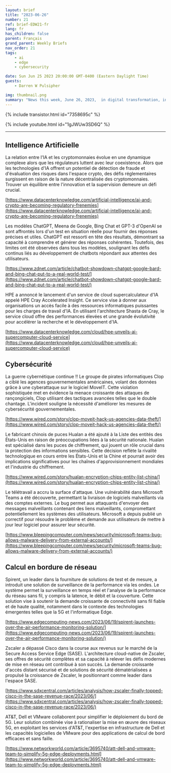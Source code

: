 ```yaml
---
layout: brief
title: "2023-06-26"
number: 21
ref: brief-EDW21-fr
lang: fr
has_children: false
parent: Français
grand_parent: Weekly Briefs
nav_order: 21
tags:
    - ai
    - edge
    - cybersecurity

date: Sun Jun 25 2023 20:00:00 GMT-0400 (Eastern Daylight Time)
guests:
    - Darren W Pulsipher

img: thumbnail.png
summary: "News this week, June 26, 2023,  in digital transformation, including increased attacks in the cyber war, everyone jumping onto the generative AI bandwagon, and virtualized radio area networks."
---
```


{% include transistor.html id="7358695c" %}



{% include youtube.html id="1gJWUw3SD6Q" %}

---

## Intelligence Artificielle

La relation entre l'IA et les cryptomonnaies évolue en une dynamique complexe alors que les régulateurs luttent avec leur coexistence. Alors que les technologies d'IA offrent un potentiel de détection de fraude et d'évaluation des risques dans l'espace crypto, des défis réglementaires surgissent en raison de la nature décentralisée des cryptomonnaies. Trouver un équilibre entre l'innovation et la supervision demeure un défi crucial.

[https://www.datacenterknowledge.com/artificial-intelligence/ai-and-crypto-are-becoming-regulatory-frenemies](https://www.datacenterknowledge.com/artificial-intelligence/ai-and-crypto-are-becoming-regulatory-frenemies)

Les modèles ChatGPT, Meena de Google, Bing Chat et GPT-3 d'OpenAI se sont affrontés lors d'un test en situation réelle pour fournir des réponses précises et utiles. ChatGPT est ressorti en tête des résultats, démontrant sa capacité à comprendre et générer des réponses cohérentes. Toutefois, des limites ont été observées dans tous les modèles, soulignant les défis continus liés au développement de chatbots répondant aux attentes des utilisateurs.

[https://www.zdnet.com/article/chatbot-showdown-chatgpt-google-bard-and-bing-chat-put-to-a-real-world-test/](https://www.zdnet.com/article/chatbot-showdown-chatgpt-google-bard-and-bing-chat-put-to-a-real-world-test/)

HPE a annoncé le lancement d'un service de cloud supercalculateur d'IA appelé HPE Cray Accelerated Insight. Ce service vise à donner aux organisations un accès facile à des ressources informatiques puissantes pour les charges de travail d'IA. En utilisant l'architecture Shasta de Cray, le service cloud offre des performances élevées et une grande évolutivité pour accélérer la recherche et le développement d'IA.

[https://www.datacenterknowledge.com/cloud/hpe-unveils-ai-supercomputer-cloud-service](https://www.datacenterknowledge.com/cloud/hpe-unveils-ai-supercomputer-cloud-service)

## Cybersécurité

La guerre cybernétique continue !! Le groupe de pirates informatiques Clop a ciblé les agences gouvernementales américaines, volant des données grâce à une cyberattaque sur le logiciel MoveIT. Cette violation sophistiquée met en évidence la menace croissante des attaques de rançongiciels, Clop utilisant des tactiques avancées telles que le double chantage. L'incident souligne la nécessité d'améliorer les mesures de cybersécurité gouvernementales.

[https://www.wired.com/story/clop-moveit-hack-us-agencies-data-theft/](https://www.wired.com/story/clop-moveit-hack-us-agencies-data-theft/)

Le fabricant chinois de puces Hualan a été ajouté à la Liste des entités des États-Unis en raison de préoccupations liées à la sécurité nationale. Hualan est spécialisé dans les puces de chiffrement, qui jouent un rôle crucial dans la protection des informations sensibles. Cette décision reflète la rivalité technologique en cours entre les États-Unis et la Chine et pourrait avoir des implications significatives pour les chaînes d'approvisionnement mondiales et l'industrie du chiffrement.

[https://www.wired.com/story/hualan-encryption-chips-entity-list-china/](https://www.wired.com/story/hualan-encryption-chips-entity-list-china/)

Le télétravail a accru la surface d'attaque. Une vulnérabilité dans Microsoft Teams a été découverte, permettant la livraison de logiciels malveillants via des comptes externes. Le bug permet aux attaquants d'envoyer des messages malveillants contenant des liens malveillants, compromettant potentiellement les systèmes des utilisateurs. Microsoft a depuis publié un correctif pour résoudre le problème et demande aux utilisateurs de mettre à jour leur logiciel pour assurer leur sécurité.

[https://www.bleepingcomputer.com/news/security/microsoft-teams-bug-allows-malware-delivery-from-external-accounts/](https://www.bleepingcomputer.com/news/security/microsoft-teams-bug-allows-malware-delivery-from-external-accounts/)

## Calcul en bordure de réseau

Spirent, un leader dans la fourniture de solutions de test et de mesure, a introduit une solution de surveillance de la performance via les ondes. Le système permet la surveillance en temps réel et l'analyse de la performance du réseau sans fil, y compris la latence, le débit et la couverture. Cette solution vise à soutenir la demande croissante de connectivité sans fil fiable et de haute qualité, notamment dans le contexte des technologies émergentes telles que la 5G et l'informatique Edge.

[https://www.edgecomputing-news.com/2023/06/19/spirent-launches-over-the-air-performance-monitoring-solution/](https://www.edgecomputing-news.com/2023/06/19/spirent-launches-over-the-air-performance-monitoring-solution/)

Zscaler a dépassé Cisco dans la course aux revenus sur le marché de la Secure Access Service Edge (SASE). L'architecture cloud-native de Zscaler, ses offres de sécurité complètes et sa capacité à relever les défis modernes de mise en réseau ont contribué à son succès. La demande croissante d'accès distant sécurisé et de solutions de sécurité dématérialisées a propulsé la croissance de Zscaler, le positionnant comme leader dans l'espace SASE.

[https://www.sdxcentral.com/articles/analysis/how-zscaler-finally-topped-cisco-in-the-sase-revenue-race/2023/06/](https://www.sdxcentral.com/articles/analysis/how-zscaler-finally-topped-cisco-in-the-sase-revenue-race/2023/06/)

AT&T, Dell et VMware collaborent pour simplifier le déploiement du bord de 5G. Leur solution combinée vise à rationaliser la mise en œuvre des réseaux 5G, en exploitant les services d'AT&T, l'expertise en infrastructure de Dell et les capacités logicielles de VMware pour des applications de calcul de bord efficaces et sans faille.

[https://www.networkworld.com/article/3695740/att-dell-and-vmware-team-to-simplify-5g-edge-deployments.html](https://www.networkworld.com/article/3695740/att-dell-and-vmware-team-to-simplify-5g-edge-deployments.html)


